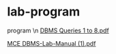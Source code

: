 # lab-program
program \n
[DBMS Queries 1 to 8.pdf](https://github.com/Manu4400/lab-program/files/14345390/DBMS.Queries.1.to.8.pdf)

[MCE DBMS-Lab-Manual (1).pdf](https://github.com/Manu4400/lab-program/files/14345410/MCE.DBMS-Lab-Manual.1.pdf)


